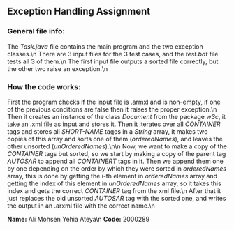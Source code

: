 ## Exception Handling Assignment

### General file info:
The *Task.java* file contains the main program and the two exception classes.\n
There are 3 input files for the 3 test cases, and the *test.bat* file tests all 3 of them.\n
The first input file outputs a sorted file correctly, but the other two raise an exception.\n

### How the code works:
First the program checks if the input file is .armxl and is non-empty, if one of the previous conditions are false then it raises the proper exception.\n
Then it creates an instance of the class *Document* from the package *w3c*, it take an .xml file as input and stores it. Then it iterates over all *CONTAINER* tags and stores all *SHORT-NAME* tages in a *String* array, it makes two copies of this array and sorts one of them (*orderedNames*), and leaves the other unsorted (*unOrderedNames*).\n\n
Now, we want to make a copy of the *CONTAINER* tags but sorted, so we start by making a copy of the parent tag *AUTOSAR* to append all *CONTAINERT* tags in it. Then we append them one by one depending on the order by which they were sorted in *orderedNames* array, this is done by getting the i-th element in *orderedNames* array and getting the index of this element in *unOrderedNames* array, so it takes this index and gets the correct *CONTAINER* tag from the xml file.\n
After that it just replaces the old unsorted *AUTOSAR* tag with the sorted one, and writes the output in an .arxml file with the correct name.\n

**Name:** Ali Mohsen Yehia Ateya\n
**Code:** 2000289
